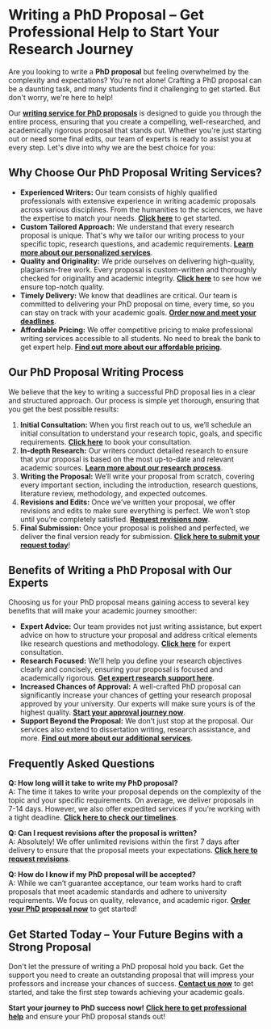 # Writing a PhD Proposal – Get Professional Help to Start Your Research Journey

Are you looking to write a **PhD proposal** but feeling overwhelmed by the complexity and expectations? You're not alone! Crafting a PhD proposal can be a daunting task, and many students find it challenging to get started. But don't worry, we're here to help!

Our [**writing service for PhD proposals**](https://tinyurl.com/topessay?keyword=writing+a+phd+proposal) is designed to guide you through the entire process, ensuring that you create a compelling, well-researched, and academically rigorous proposal that stands out. Whether you're just starting out or need some final edits, our team of experts is ready to assist you at every step. Let's dive into why we are the best choice for you:

## Why Choose Our PhD Proposal Writing Services?

- **Experienced Writers:** Our team consists of highly qualified professionals with extensive experience in writing academic proposals across various disciplines. From the humanities to the sciences, we have the expertise to match your needs. [**Click here**](https://tinyurl.com/topessay?keyword=writing+a+phd+proposal) to get started.
- **Custom Tailored Approach:** We understand that every research proposal is unique. That's why we tailor our writing process to your specific topic, research questions, and academic requirements. [**Learn more about our personalized services**](https://tinyurl.com/topessay?keyword=writing+a+phd+proposal).
- **Quality and Originality:** We pride ourselves on delivering high-quality, plagiarism-free work. Every proposal is custom-written and thoroughly checked for originality and academic integrity. [**Click here**](https://tinyurl.com/topessay?keyword=writing+a+phd+proposal) to see how we ensure top-notch quality.
- **Timely Delivery:** We know that deadlines are critical. Our team is committed to delivering your PhD proposal on time, every time, so you can stay on track with your academic goals. [**Order now and meet your deadlines**](https://tinyurl.com/topessay?keyword=writing+a+phd+proposal).
- **Affordable Pricing:** We offer competitive pricing to make professional writing services accessible to all students. No need to break the bank to get expert help. [**Find out more about our affordable pricing**](https://tinyurl.com/topessay?keyword=writing+a+phd+proposal).

## Our PhD Proposal Writing Process

We believe that the key to writing a successful PhD proposal lies in a clear and structured approach. Our process is simple yet thorough, ensuring that you get the best possible results:

1. **Initial Consultation:** When you first reach out to us, we’ll schedule an initial consultation to understand your research topic, goals, and specific requirements. [**Click here**](https://tinyurl.com/topessay?keyword=writing+a+phd+proposal) to book your consultation.
2. **In-depth Research:** Our writers conduct detailed research to ensure that your proposal is based on the most up-to-date and relevant academic sources. [**Learn more about our research process**](https://tinyurl.com/topessay?keyword=writing+a+phd+proposal).
3. **Writing the Proposal:** We’ll write your proposal from scratch, covering every important section, including the introduction, research questions, literature review, methodology, and expected outcomes.
4. **Revisions and Edits:** Once we’ve written your proposal, we offer revisions and edits to make sure everything is perfect. We won’t stop until you’re completely satisfied. [**Request revisions now**](https://tinyurl.com/topessay?keyword=writing+a+phd+proposal).
5. **Final Submission:** Once your proposal is polished and perfected, we deliver the final version ready for submission. [**Click here to submit your request today**](https://tinyurl.com/topessay?keyword=writing+a+phd+proposal)!

## Benefits of Writing a PhD Proposal with Our Experts

Choosing us for your PhD proposal means gaining access to several key benefits that will make your academic journey smoother:

- **Expert Advice:** Our team provides not just writing assistance, but expert advice on how to structure your proposal and address critical elements like research questions and methodology. [**Click here**](https://tinyurl.com/topessay?keyword=writing+a+phd+proposal) for expert consultation.
- **Research Focused:** We’ll help you define your research objectives clearly and concisely, ensuring your proposal is focused and academically rigorous. [**Get expert research support here**](https://tinyurl.com/topessay?keyword=writing+a+phd+proposal).
- **Increased Chances of Approval:** A well-crafted PhD proposal can significantly increase your chances of getting your research proposal approved by your university. Our experts will make sure yours is of the highest quality. [**Start your approval journey now**](https://tinyurl.com/topessay?keyword=writing+a+phd+proposal).
- **Support Beyond the Proposal:** We don’t just stop at the proposal. Our services also extend to dissertation writing, research assistance, and more. [**Find out more about our additional services**](https://tinyurl.com/topessay?keyword=writing+a+phd+proposal).

## Frequently Asked Questions

**Q: How long will it take to write my PhD proposal?**  
A: The time it takes to write your proposal depends on the complexity of the topic and your specific requirements. On average, we deliver proposals in 7-14 days. However, we also offer expedited services if you’re working with a tight deadline. [**Click here to check our timelines**](https://tinyurl.com/topessay?keyword=writing+a+phd+proposal).

**Q: Can I request revisions after the proposal is written?**  
A: Absolutely! We offer unlimited revisions within the first 7 days after delivery to ensure that the proposal meets your expectations. [**Click here to request revisions**](https://tinyurl.com/topessay?keyword=writing+a+phd+proposal).

**Q: How do I know if my PhD proposal will be accepted?**  
A: While we can’t guarantee acceptance, our team works hard to craft proposals that meet academic standards and adhere to university requirements. We focus on quality, relevance, and academic rigor. [**Order your PhD proposal now**](https://tinyurl.com/topessay?keyword=writing+a+phd+proposal) to get started!

## Get Started Today – Your Future Begins with a Strong Proposal

Don't let the pressure of writing a PhD proposal hold you back. Get the support you need to create an outstanding proposal that will impress your professors and increase your chances of success. [**Contact us now**](https://tinyurl.com/topessay?keyword=writing+a+phd+proposal) to get started, and take the first step towards achieving your academic goals.

**Start your journey to PhD success now!** [**Click here to get professional help**](https://tinyurl.com/topessay?keyword=writing+a+phd+proposal) and ensure your PhD proposal stands out!
